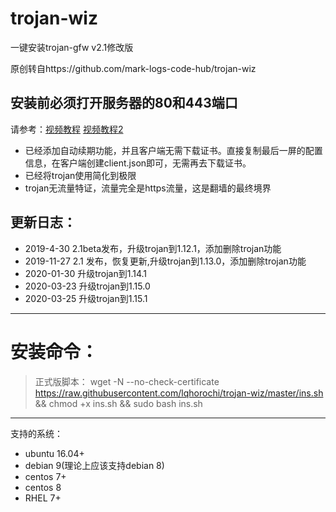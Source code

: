 ﻿# trojan-wiz
一键安装trojan-gfw v2.1修改版

原创转自https://github.com/mark-logs-code-hub/trojan-wiz

## 安装前必须打开服务器的80和443端口
请参考：[视频教程](https://youtu.be/x-2qX6iqxgA) [视频教程2](https://youtu.be/zzF3AMf0_qI)
- 已经添加自动续期功能，并且客户端无需下载证书。直接复制最后一屏的配置信息，在客户端创建client.json即可，无需再去下载证书。
- 已经将trojan使用简化到极限
- trojan无流量特证，流量完全是https流量，这是翻墙的最终境界

## 更新日志：
- 2019-4-30 2.1beta发布，升级trojan到1.12.1，添加删除trojan功能
- 2019-11-27 2.1 发布，恢复更新,升级trojan到1.13.0，添加删除trojan功能
- 2020-01-30 升级trojan到1.14.1
- 2020-03-23 升级trojan到1.15.0
- 2020-03-25 升级trojan到1.15.1

---
# 安装命令：
>正式版脚本： wget -N --no-check-certificate https://raw.githubusercontent.com/lqhorochi/trojan-wiz/master/ins.sh && chmod +x ins.sh && sudo bash  ins.sh

---
支持的系统：
- ubuntu 16.04+
- debian 9(理论上应该支持debian 8)
- centos 7+
- centos 8
- RHEL 7+


